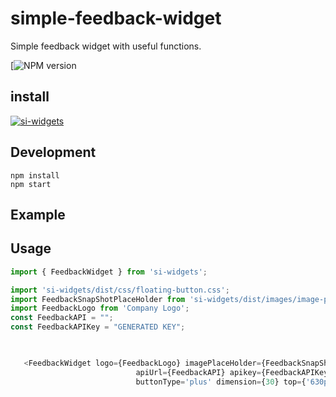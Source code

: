 # simple-feedback-widget

Simple feedback widget with useful functions.

[![NPM version][npm-url] 

[npm-image]: http://img.shields.io/npm/v/rc-table.svg?style=flat-square
[npm-url]: https://www.npmjs.com/package/si-widgets


## install

[![si-widgets](https://nodei.co/npm/rc-table.png)](https://www.npmjs.com/package/si-widgets)

## Development

```
npm install
npm start
```

## Example

## Usage

```js
import { FeedbackWidget } from 'si-widgets';

import 'si-widgets/dist/css/floating-button.css';
import FeedbackSnapShotPlaceHolder from 'si-widgets/dist/images/image-placeholder.jpg';
import FeedbackLogo from 'Company Logo';
const FeedbackAPI = "";
const FeedbackAPIKey = "GENERATED KEY";


   
   <FeedbackWidget logo={FeedbackLogo} imagePlaceHolder={FeedbackSnapShotPlaceHolder} 
                            apiUrl={FeedbackAPI} apikey={FeedbackAPIKey}
                            buttonType='plus' dimension={30} top={'630px'} left={'1450px'} direction="right"/>;
```


